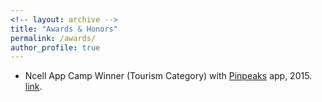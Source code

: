 ```yaml
---
<!-- layout: archive -->
title: "Awards & Honors"
permalink: /awards/
author_profile: true
---
```

* Ncell App Camp Winner (Tourism Category) with [Pinpeaks](https://play.google.com/store/apps/details?id=com.helloworldnepal.pinpeaksapp&hl=en_US) app, 2015. [link](https://thehimalayantimes.com/business/ncell-app-camp-2015-award-winners/).